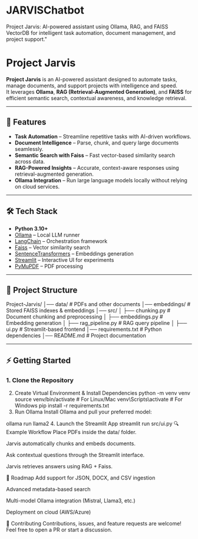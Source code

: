 # JARVISChatbot
Project Jarvis: AI-powered assistant using Ollama, RAG, and FAISS VectorDB for intelligent task automation, document management, and project support."

# Project Jarvis

**Project Jarvis** is an AI-powered assistant designed to automate tasks, manage documents, and support projects with intelligence and speed.  
It leverages **Ollama**, **RAG (Retrieval-Augmented Generation)**, and **FAISS** for efficient semantic search, contextual awareness, and knowledge retrieval.

---

## 🚀 Features
- **Task Automation** – Streamline repetitive tasks with AI-driven workflows.  
- **Document Intelligence** – Parse, chunk, and query large documents seamlessly.  
- **Semantic Search with Faiss** – Fast vector-based similarity search across data.  
- **RAG-Powered Insights** – Accurate, context-aware responses using retrieval-augmented generation.  
- **Ollama Integration** – Run large language models locally without relying on cloud services.  

---

## 🛠️ Tech Stack
- **Python 3.10+**
- [Ollama](https://ollama.ai) – Local LLM runner  
- [LangChain](https://www.langchain.com/) – Orchestration framework  
- [Faiss](https://github.com/facebookresearch/faiss) – Vector similarity search  
- [SentenceTransformers](https://www.sbert.net/) – Embeddings generation  
- [Streamlit](https://streamlit.io) – Interactive UI for experiments  
- [PyMuPDF](https://pymupdf.readthedocs.io) – PDF processing  

---

## 📂 Project Structure
Project-Jarvis/
│── data/ # PDFs and other documents
│── embeddings/ # Stored FAISS indexes & embeddings
│── src/
│ ├── chunking.py # Document chunking and preprocessing
│ ├── embeddings.py # Embedding generation
│ ├── rag_pipeline.py # RAG query pipeline
│ ├── ui.py # Streamlit-based frontend
│── requirements.txt # Python dependencies
│── README.md # Project documentation

---

## ⚡ Getting Started

### 1. Clone the Repository
2. Create Virtual Environment & Install Dependencies
python -m venv venv
source venv/bin/activate   # For Linux/Mac
venv\Scripts\activate      # For Windows
pip install -r requirements.txt
3. Run Ollama
Install Ollama and pull your preferred model:

ollama run llama2
4. Launch the Streamlit App
streamlit run src/ui.py
🔍 Example Workflow
Place PDFs inside the data/ folder.

Jarvis automatically chunks and embeds documents.

Ask contextual questions through the Streamlit interface.

Jarvis retrieves answers using RAG + Faiss.

📌 Roadmap
 Add support for JSON, DOCX, and CSV ingestion

 Advanced metadata-based search

 Multi-model Ollama integration (Mistral, Llama3, etc.)

 Deployment on cloud (AWS/Azure)

🤝 Contributing
Contributions, issues, and feature requests are welcome!
Feel free to open a PR or start a discussion.

